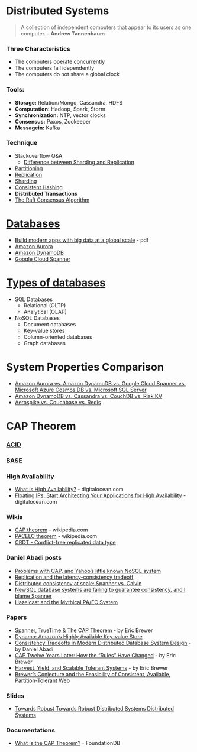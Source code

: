 # Distributed Systems

> A collection of independent computers that appear to its users as one computer. **- Andrew Tannenbaum**

### Three Characteristics

- The computers operate concurrently
- The computers fail idependently
- The computers do not share a global clock

### Tools:

- **Storage:** Relation/Mongo, Cassandra, HDFS 
- **Computation:** Hadoop, Spark, Storm
- **Synchronization:** NTP, vector clocks
- **Consensus:** Paxos, Zookeeper
- **Messagein:** Kafka

### Technique
- Stackoverflow Q&A
  - [Difference between Sharding and Replication](https://stackoverflow.com/a/11571916/5200896)
- [Partitioning](https://en.wikipedia.org/wiki/Partition_(database)#Partitioning_methods)
- [Replication](https://en.wikipedia.org/wiki/Replication_(computing))
- [Sharding](https://en.wikipedia.org/wiki/Shard_(database_architecture))
- [Consistent Hashing](https://www.toptal.com/big-data/consistent-hashing)
- **Distributed Transactions**
- [The Raft Consensus Algorithm](https://raft.github.io/)

# [Databases](https://db-engines.com/en/system/Amazon+Aurora%3BAmazon+DynamoDB%3BGoogle+Cloud+Spanner%3BMicrosoft+Azure+Cosmos+DB%3BMicrosoft+SQL+Server)
- [Build modern apps with big data at a global scale](https://www.arbelatech.com/insights/white-papers/build-modern-apps-with-big-data-at-a-global-scale) - pdf
- [Amazon Aurora](docs.aws.amazon.com/AmazonRDS/latest/AuroraUserGuide/CHAP_Aurora.html)
- [Amazon DynamoDB](docs.aws.amazon.com/dynamodb)
- [Google Cloud Spanner](	cloud.google.com/spanner/docs)

# [Types of databases](https://medium.com/swlh/4-types-of-nosql-databases-d88ad21f7d3b)

- SQL Databases
  - Relational (OLTP)
  - Analytical (OLAP)
- NoSQL Databases
  - Document databases
  - Key-value stores
  - Column-oriented databases
  - Graph databases


# System Properties Comparison

- [Amazon Aurora vs. Amazon DynamoDB vs. Google Cloud Spanner vs. Microsoft Azure Cosmos DB vs. Microsoft SQL Server](https://db-engines.com/en/system/Amazon+Aurora%3BAmazon+DynamoDB%3BGoogle+Cloud+Spanner%3BMicrosoft+Azure+Cosmos+DB%3BMicrosoft+SQL+Server)
- [Amazon DynamoDB vs. Cassandra vs. CouchDB vs. Riak KV](https://db-engines.com/en/system/Amazon+DynamoDB%3BCassandra%3BCouchDB%3BRiak+KV)
- [Aerospike vs. Couchbase vs. Redis](https://db-engines.com/en/system/Aerospike%3BCouchbase%3BRedis)

# CAP Theorem

### [ACID](https://en.wikipedia.org/wiki/ACID)
### [BASE]()

### [High Availability](https://en.wikipedia.org/wiki/High_availability)

- [What is High Availability?](https://www.digitalocean.com/community/tutorials/what-is-high-availability) - digitalocean.com
- [Floating IPs: Start Architecting Your Applications for High Availability](https://blog.digitalocean.com/floating-ips-start-architecting-your-applications-for-high-availability/) - digitalocean.com

### Wikis
- [CAP theorem](https://en.wikipedia.org/wiki/CAP_theorem) - wikipedia.com
- [PACELC theorem](https://en.wikipedia.org/wiki/PACELC_theorem) - wikipedia.com
- [CRDT - Conflict-free replicated data type](https://en.wikipedia.org/wiki/Conflict-free_replicated_data_type)

### Daniel Abadi posts

- [Problems with CAP, and Yahoo’s little known NoSQL system](http://dbmsmusings.blogspot.com/2010/04/problems-with-cap-and-yahoos-little.html)
- [Replication and the latency-consistency tradeoff](http://dbmsmusings.blogspot.com/2011/12/replication-and-latency-consistency.html)
- [Distributed consistency at scale: Spanner vs. Calvin](http://dbmsmusings.blogspot.com/2017/04/distributed-consistency-at-scale.html)
- [NewSQL database systems are failing to guarantee consistency, and I blame Spanner](http://dbmsmusings.blogspot.com/2018/09/newsql-database-systems-are-failing-to.html)
- [Hazelcast and the Mythical PA/EC System](http://dbmsmusings.blogspot.com/2017/10/hazelcast-and-mythical-paec-system.html)

### Papers

- [Spanner, TrueTime &
The CAP Theorem](https://static.googleusercontent.com/media/research.google.com/en//pubs/archive/45855.pdf) - by Eric Brewer
- [Dynamo: Amazon’s Highly Available Key-value Store](http://s3.amazonaws.com/AllThingsDistributed/sosp/amazon-dynamo-sosp2007.pdf)
- [Consistency Tradeoffs in Modern Distributed Database System Design](http://www.cs.umd.edu/~abadi/papers/abadi-pacelc.pdf) - by Daniel Abadi
- [CAP Twelve Years Later: How the “Rules” Have Changed](https://sites.cs.ucsb.edu/~rich/class/cs293b-cloud/papers/brewer-cap.pdf) - by Eric Brewer
- [Harvest, Yield, and Scalable Tolerant Systems](http://citeseerx.ist.psu.edu/viewdoc/download?doi=10.1.1.24.3690&rep=rep1&type=pdf) - by Eric Brewer
- [Brewer’s Conjecture and the Feasibility of Consistent, Available, Partition-Tolerant Web](http://citeseerx.ist.psu.edu/viewdoc/download?doi=10.1.1.67.6951&rep=rep1&type=pdf)

### Slides
- [Towards Robust Towards Robust Distributed Systems Distributed Systems](https://people.eecs.berkeley.edu/~brewer/cs262b-2004/PODC-keynote.pdf)

### Documentations
- [What is the CAP Theorem?](https://apple.github.io/foundationdb/cap-theorem.html) - FoundationDB
